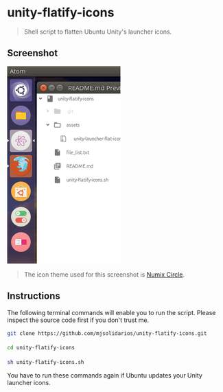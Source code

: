 # unity-flatify-icons
> Shell script to flatten Ubuntu Unity's launcher icons.

## Screenshot
![screenshot](assets/screenshot.png "screenshot")
> The icon theme used for this screenshot is [Numix Circle](https://github.com/numixproject/numix-icon-theme-circle). 

## Instructions
The following terminal commands will enable you to run the script. Please inspect the source code first if you don't trust me.
```bash
git clone https://github.com/mjsolidarios/unity-flatify-icons.git

cd unity-flatify-icons

sh unity-flatify-icons.sh

```
You have to run these commands again if Ubuntu updates your Unity launcher icons.
